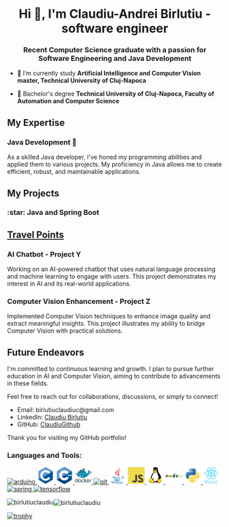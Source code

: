 <h1 align="center">Hi 👋, I'm Claudiu-Andrei Birlutiu - software engineer</h1>
<h3 align="center"> Recent Computer Science graduate with a passion for Software Engineering and Java Development</h3>

- 🔭 I’m currently study **Artificial Intelligence and Computer Vision master, Technical University of Cluj-Napoca**

- 🌱 Bachelor's degree **Technical University of Cluj-Napoca, Faculty of Automation and Computer Science**

<h2>My Expertise</h2>
<h3>Java Development 🚀</h3>
<p>As a skilled Java developer, I've honed my programming abilities and applied them to various projects. My proficiency in Java allows me to create efficient, robust, and maintainable applications.
</p>


<h2>My Projects</h2>

<h3>:star: Java and Spring Boot</h3>
<h2> <a href="https://github.com/birlutiuclaudiu/TravelPoints.git"> Travel Points </a> </h2>


<h3 class="project-title">AI Chatbot - Project Y</h3>
<p>Working on an AI-powered chatbot that uses natural language processing and machine learning to engage with users. This project demonstrates my interest in AI and its real-world applications.</p>
      
<h3 class="project-title">Computer Vision Enhancement - Project Z</h3>
<p>Implemented Computer Vision techniques to enhance image quality and extract meaningful insights. This project illustrates my ability to bridge Computer Vision with practical solutions.</p>

  

<h2>Future Endeavors</h2>
<p>I'm committed to continuous learning and growth. I plan to pursue further education in AI and Computer Vision, aiming to contribute to advancements in these fields.
</p>
        
<p>Feel free to reach out for collaborations, discussions, or simply to connect!</p>
<ul>
    <li>Email: birlutiuclaudiuc@gmail.com</li>
    <li>LinkedIn: <a href="https://www.linkedin.com/in/claudiu-birlutiu-79a407226/">Claudiu Birlutiu</a></li>
    <li>GitHub: <a href="https://github.com/birlutiuclaudiu"> ClaudiuGithub </a></li>
</ul>

<p>Thank you for visiting my GitHub portfolio!
        


<h3 align="left">Languages and Tools:</h3>
<p align="left"> <a href="https://www.arduino.cc/" target="_blank" rel="noreferrer"> <img src="https://cdn.worldvectorlogo.com/logos/arduino-1.svg" alt="arduino" width="40" height="40"/> </a> <a href="https://www.cprogramming.com/" target="_blank" rel="noreferrer"> <img src="https://raw.githubusercontent.com/devicons/devicon/master/icons/c/c-original.svg" alt="c" width="40" height="40"/> </a> <a href="https://www.w3schools.com/cpp/" target="_blank" rel="noreferrer"> <img src="https://raw.githubusercontent.com/devicons/devicon/master/icons/cplusplus/cplusplus-original.svg" alt="cplusplus" width="40" height="40"/> </a> <a href="https://www.docker.com/" target="_blank" rel="noreferrer"> <img src="https://raw.githubusercontent.com/devicons/devicon/master/icons/docker/docker-original-wordmark.svg" alt="docker" width="40" height="40"/> </a> <a href="https://git-scm.com/" target="_blank" rel="noreferrer"> <img src="https://www.vectorlogo.zone/logos/git-scm/git-scm-icon.svg" alt="git" width="40" height="40"/> </a> <a href="https://www.java.com" target="_blank" rel="noreferrer"> <img src="https://raw.githubusercontent.com/devicons/devicon/master/icons/java/java-original.svg" alt="java" width="40" height="40"/> </a> <a href="https://developer.mozilla.org/en-US/docs/Web/JavaScript" target="_blank" rel="noreferrer"> <img src="https://raw.githubusercontent.com/devicons/devicon/master/icons/javascript/javascript-original.svg" alt="javascript" width="40" height="40"/> </a> <a href="https://www.linux.org/" target="_blank" rel="noreferrer"> <img src="https://raw.githubusercontent.com/devicons/devicon/master/icons/linux/linux-original.svg" alt="linux" width="40" height="40"/> </a> <a href="https://nodejs.org" target="_blank" rel="noreferrer"> <img src="https://raw.githubusercontent.com/devicons/devicon/master/icons/nodejs/nodejs-original-wordmark.svg" alt="nodejs" width="40" height="40"/> </a> <a href="https://www.python.org" target="_blank" rel="noreferrer"> <img src="https://raw.githubusercontent.com/devicons/devicon/master/icons/python/python-original.svg" alt="python" width="40" height="40"/> </a> <a href="https://reactjs.org/" target="_blank" rel="noreferrer"> <img src="https://raw.githubusercontent.com/devicons/devicon/master/icons/react/react-original-wordmark.svg" alt="react" width="40" height="40"/> </a> <a href="https://spring.io/" target="_blank" rel="noreferrer"> <img src="https://www.vectorlogo.zone/logos/springio/springio-icon.svg" alt="spring" width="40" height="40"/> </a> <a href="https://www.tensorflow.org" target="_blank" rel="noreferrer"> <img src="https://www.vectorlogo.zone/logos/tensorflow/tensorflow-icon.svg" alt="tensorflow" width="40" height="40"/> </a> </p>

<p><img align="left" src="https://github-readme-stats.vercel.app/api/top-langs?username=birlutiuclaudiu&show_icons=true&locale=en&layout=compact" alt="birlutiuclaudiu" /></p>
<p><img align="center" src="https://github-readme-streak-stats.herokuapp.com/?user=birlutiuclaudiu&" alt="birlutiuclaudiu" /></p>

[![trophy](https://github-profile-trophy.vercel.app/?username=ryo-ma&theme=onedark)](https://github.com/ryo-ma/github-profile-trophy)

